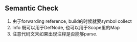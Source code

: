 ## Semantic Check

1. 由于forwarding reference, build的时候就要symbol collect
2. Info 既可以用于DefNode, 也可以用于Scope里的Map
3. 注意代码文末如果出现注释是否能够parse.